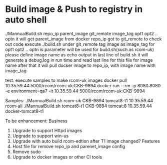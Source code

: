 # Build image & Push to registry in auto shell
./MannualBuild.sh repo_ip parent_image git_remote image_tag opt1 opt2 .. optn
it will get parent_image from docker repo_ip
got to git_remote to check out code
execute ./build.sh under git_remote
tag image as image_tag
for opt1 opt2 .. optn is parameter will be used for build.sh(such as rcom-uk)
please define image name as echo output in last line of build.sh
it will generate a debug.log in run time
and read last line for this file for image name
after that it will pull docker image to repo_ip, with image name with image_tag

test:
 execute samples to make rcom-uk images
 docker pull 10.35.59.44:5000/rcom/rcom-uk:CKB-9894
 docker run --rm -p 8080:8080 -e environment=qa7 -it 10.35.59.44:5000/rcom/rcom-uk:CKB-9894
 

Samples:
./MannualBuild.sh rcom-uk CKB-9894 tomcat8-t1 10.35.59.44 rcom-all
./MannualBuild.sh tomcat8-t1 CKB-9894 tomcat:8 10.35.59.44 docker-tomcat8-t1

To be enhancement:
Business
1. Upgrade to support Httpd images
2. Upgrade to support win-us
3. Upgrade with auto build rcom-edtion after T1 image changed?
Features
1. Host file for remove repo_ip and parenet_image config
2. Remove sudo
3. Upgrade to docker images or other CI tools